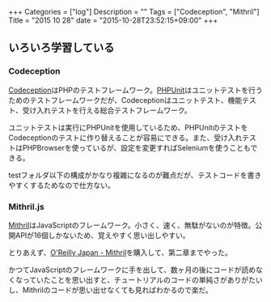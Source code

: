+++
Categories = ["log"]
Description = ""
Tags = ["Codeception", "Mithril"]
Title = "2015 10 28"
date = "2015-10-28T23:52:15+09:00"
+++

## いろいろ学習している
### Codeception
[Codeception](http://codeception.com/)はPHPのテストフレームワーク。[PHPUnit](https://phpunit.de/)はユニットテストを行うためのテストフレームワークだが、Codeceptionはユニットテスト、機能テスト、受け入れテストを行える総合テストフレームワーク。

ユニットテストは実行にPHPUnitを使用しているため、PHPUnitのテストをCodeceptionのテストに作り替えることが容易にできる。また、受け入れテストはPHPBrowserを使っているが、設定を変更すればSeleniumを使うこともできる。

testフォルダ以下の構成がかなり複雑になるのが難点だが、テストコードを書きやすくするためなので仕方ない。

### Mithril.js
[Mithril](https://lhorie.github.io/mithril/)はJavaScriptのフレームワーク。小さく、速く、無駄がないのが特徴。公開APIが16個しかないため、覚えやすく思い出しやすい。

とりあえず、[O'Reilly Japan - Mithril](http://www.oreilly.co.jp/books/9784873117447/)を購入して、第二章までやった。

かつてJavaScriptのフレームワークに手を出して、数ヶ月の後にコードが読めなくなっていたことを思い出すと、チュートリアルのコードの単純さがありがたいし、Mithrilのコードが思い出せなくても見ればわかるので楽だ。
